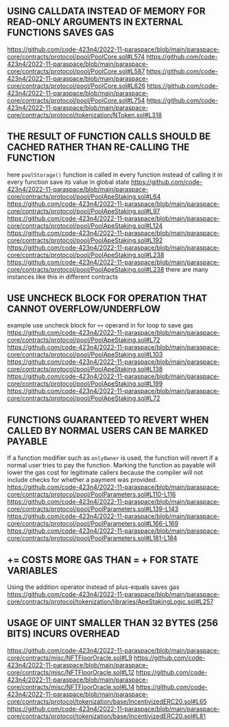 ## USING CALLDATA INSTEAD OF MEMORY FOR READ-ONLY ARGUMENTS IN EXTERNAL FUNCTIONS SAVES GAS
https://github.com/code-423n4/2022-11-paraspace/blob/main/paraspace-core/contracts/protocol/pool/PoolCore.sol#L574
https://github.com/code-423n4/2022-11-paraspace/blob/main/paraspace-core/contracts/protocol/pool/PoolCore.sol#L587
https://github.com/code-423n4/2022-11-paraspace/blob/main/paraspace-core/contracts/protocol/pool/PoolCore.sol#L626
https://github.com/code-423n4/2022-11-paraspace/blob/main/paraspace-core/contracts/protocol/pool/PoolCore.sol#L754
https://github.com/code-423n4/2022-11-paraspace/blob/main/paraspace-core/contracts/protocol/tokenization/NToken.sol#L318

## THE RESULT OF FUNCTION CALLS SHOULD BE CACHED RATHER THAN RE-CALLING THE FUNCTION
here `poolStorage()` function is called in every function instead of calling it in every function save its value in global state 
https://github.com/code-423n4/2022-11-paraspace/blob/main/paraspace-core/contracts/protocol/pool/PoolApeStaking.sol#L64
https://github.com/code-423n4/2022-11-paraspace/blob/main/paraspace-core/contracts/protocol/pool/PoolApeStaking.sol#L97
https://github.com/code-423n4/2022-11-paraspace/blob/main/paraspace-core/contracts/protocol/pool/PoolApeStaking.sol#L124
https://github.com/code-423n4/2022-11-paraspace/blob/main/paraspace-core/contracts/protocol/pool/PoolApeStaking.sol#L192
https://github.com/code-423n4/2022-11-paraspace/blob/main/paraspace-core/contracts/protocol/pool/PoolApeStaking.sol#L238
https://github.com/code-423n4/2022-11-paraspace/blob/main/paraspace-core/contracts/protocol/pool/PoolApeStaking.sol#L238
there are many instances like this in different contracts

## USE UNCHECK BLOCK FOR OPERATION THAT CANNOT OVERFLOW/UNDERFLOW 
example use uncheck block for `++` operand in for loop to save gas
https://github.com/code-423n4/2022-11-paraspace/blob/main/paraspace-core/contracts/protocol/pool/PoolApeStaking.sol#L72
https://github.com/code-423n4/2022-11-paraspace/blob/main/paraspace-core/contracts/protocol/pool/PoolApeStaking.sol#L103
https://github.com/code-423n4/2022-11-paraspace/blob/main/paraspace-core/contracts/protocol/pool/PoolApeStaking.sol#L138
https://github.com/code-423n4/2022-11-paraspace/blob/main/paraspace-core/contracts/protocol/pool/PoolApeStaking.sol#L199
https://github.com/code-423n4/2022-11-paraspace/blob/main/paraspace-core/contracts/protocol/pool/PoolApeStaking.sol#L72

## FUNCTIONS GUARANTEED TO REVERT WHEN CALLED BY NORMAL USERS CAN BE MARKED PAYABLE
If a function modifier such as `onlyOwner` is used, the function will revert if a normal user tries to pay the function. Marking the function as payable will lower the gas cost for legitimate callers because the compiler will not include checks for whether a payment was provided.
https://github.com/code-423n4/2022-11-paraspace/blob/main/paraspace-core/contracts/protocol/pool/PoolParameters.sol#L110-L116
https://github.com/code-423n4/2022-11-paraspace/blob/main/paraspace-core/contracts/protocol/pool/PoolParameters.sol#L139-L143
https://github.com/code-423n4/2022-11-paraspace/blob/main/paraspace-core/contracts/protocol/pool/PoolParameters.sol#L166-L169
https://github.com/code-423n4/2022-11-paraspace/blob/main/paraspace-core/contracts/protocol/pool/PoolParameters.sol#L181-L184

## <X> += <Y> COSTS MORE GAS THAN <X> = <X> + <Y> FOR STATE VARIABLES
Using the addition operator instead of plus-equals saves gas
https://github.com/code-423n4/2022-11-paraspace/blob/main/paraspace-core/contracts/protocol/tokenization/libraries/ApeStakingLogic.sol#L257

## USAGE OF UINT SMALLER THAN 32 BYTES (256 BITS) INCURS OVERHEAD
https://github.com/code-423n4/2022-11-paraspace/blob/main/paraspace-core/contracts/misc/NFTFloorOracle.sol#L9
https://github.com/code-423n4/2022-11-paraspace/blob/main/paraspace-core/contracts/misc/NFTFloorOracle.sol#L12
https://github.com/code-423n4/2022-11-paraspace/blob/main/paraspace-core/contracts/misc/NFTFloorOracle.sol#L14
https://github.com/code-423n4/2022-11-paraspace/blob/main/paraspace-core/contracts/protocol/tokenization/base/IncentivizedERC20.sol#L65
https://github.com/code-423n4/2022-11-paraspace/blob/main/paraspace-core/contracts/protocol/tokenization/base/IncentivizedERC20.sol#L81